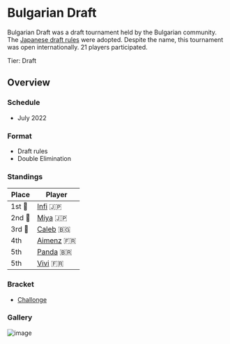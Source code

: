 # Bulgarian Draft

Bulgarian Draft was a draft tournament held by the Bulgarian community. The [Japanese draft rules](../jpdraft/jpdraftmain.md) were adopted. Despite the name, this tournament was open internationally. 21 players participated.

Tier: Draft

## Overview

### Schedule
- July 2022

### Format
- Draft rules
- Double Elimination

### Standings

|Place|Player|
|-|-|
|1st :1st_place_medal:| [Infi](../../players/japanese/infi.md) :jp: |
|2nd :2nd_place_medal:| [Miya](../../players/japanese/miya.md) :jp: |
|3rd :3rd_place_medal:| [Caleb](../../players/bulgarian/caleb.md) :bulgaria: |
|4th| [Aimenz](../../players/french/aimenz.md) :fr: |
|5th| [Panda](../../players/brazilian/panda.md) :brazil: |
|5th| [Vivi](../../players/french/vivi.md) :fr: |

### Bracket
- [Challonge](https://challonge.com/iestrbg2022)

### Gallery

![image](https://github.com/inabikarilibrary/inalib/assets/110833255/0bbac9fa-d440-44c3-a656-8918740dee69)
